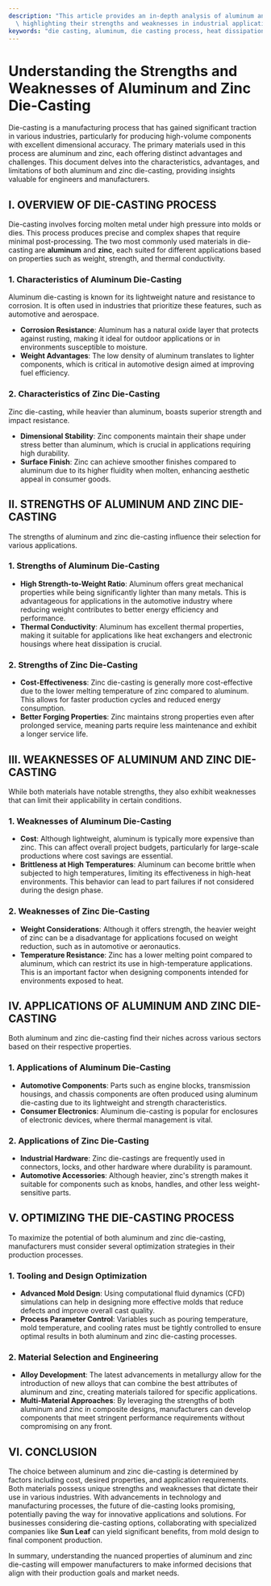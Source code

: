 ```yaml
---
description: "This article provides an in-depth analysis of aluminum and zinc die-casting processes,\
  \ highlighting their strengths and weaknesses in industrial applications."
keywords: "die casting, aluminum, die casting process, heat dissipation performance"
---
```

# Understanding the Strengths and Weaknesses of Aluminum and Zinc Die-Casting

Die-casting is a manufacturing process that has gained significant traction in various industries, particularly for producing high-volume components with excellent dimensional accuracy. The primary materials used in this process are aluminum and zinc, each offering distinct advantages and challenges. This document delves into the characteristics, advantages, and limitations of both aluminum and zinc die-casting, providing insights valuable for engineers and manufacturers.

## I. OVERVIEW OF DIE-CASTING PROCESS

Die-casting involves forcing molten metal under high pressure into molds or dies. This process produces precise and complex shapes that require minimal post-processing. The two most commonly used materials in die-casting are **aluminum** and **zinc**, each suited for different applications based on properties such as weight, strength, and thermal conductivity.

### 1. Characteristics of Aluminum Die-Casting

Aluminum die-casting is known for its lightweight nature and resistance to corrosion. It is often used in industries that prioritize these features, such as automotive and aerospace. 
- **Corrosion Resistance**: Aluminum has a natural oxide layer that protects against rusting, making it ideal for outdoor applications or in environments susceptible to moisture.
- **Weight Advantages**: The low density of aluminum translates to lighter components, which is critical in automotive design aimed at improving fuel efficiency.

### 2. Characteristics of Zinc Die-Casting

Zinc die-casting, while heavier than aluminum, boasts superior strength and impact resistance.
- **Dimensional Stability**: Zinc components maintain their shape under stress better than aluminum, which is crucial in applications requiring high durability.
- **Surface Finish**: Zinc can achieve smoother finishes compared to aluminum due to its higher fluidity when molten, enhancing aesthetic appeal in consumer goods.

## II. STRENGTHS OF ALUMINUM AND ZINC DIE-CASTING

The strengths of aluminum and zinc die-casting influence their selection for various applications.

### 1. Strengths of Aluminum Die-Casting

- **High Strength-to-Weight Ratio**: Aluminum offers great mechanical properties while being significantly lighter than many metals. This is advantageous for applications in the automotive industry where reducing weight contributes to better energy efficiency and performance.
- **Thermal Conductivity**: Aluminum has excellent thermal properties, making it suitable for applications like heat exchangers and electronic housings where heat dissipation is crucial.

### 2. Strengths of Zinc Die-Casting

- **Cost-Effectiveness**: Zinc die-casting is generally more cost-effective due to the lower melting temperature of zinc compared to aluminum. This allows for faster production cycles and reduced energy consumption.
- **Better Forging Properties**: Zinc maintains strong properties even after prolonged service, meaning parts require less maintenance and exhibit a longer service life.

## III. WEAKNESSES OF ALUMINUM AND ZINC DIE-CASTING

While both materials have notable strengths, they also exhibit weaknesses that can limit their applicability in certain conditions.

### 1. Weaknesses of Aluminum Die-Casting

- **Cost**: Although lightweight, aluminum is typically more expensive than zinc. This can affect overall project budgets, particularly for large-scale productions where cost savings are essential.
- **Brittleness at High Temperatures**: Aluminum can become brittle when subjected to high temperatures, limiting its effectiveness in high-heat environments. This behavior can lead to part failures if not considered during the design phase.

### 2. Weaknesses of Zinc Die-Casting

- **Weight Considerations**: Although it offers strength, the heavier weight of zinc can be a disadvantage for applications focused on weight reduction, such as in automotive or aeronautics.
- **Temperature Resistance**: Zinc has a lower melting point compared to aluminum, which can restrict its use in high-temperature applications. This is an important factor when designing components intended for environments exposed to heat.

## IV. APPLICATIONS OF ALUMINUM AND ZINC DIE-CASTING

Both aluminum and zinc die-casting find their niches across various sectors based on their respective properties.

### 1. Applications of Aluminum Die-Casting

- **Automotive Components**: Parts such as engine blocks, transmission housings, and chassis components are often produced using aluminum die-casting due to its lightweight and strength characteristics.
- **Consumer Electronics**: Aluminum die-casting is popular for enclosures of electronic devices, where thermal management is vital. 

### 2. Applications of Zinc Die-Casting

- **Industrial Hardware**: Zinc die-castings are frequently used in connectors, locks, and other hardware where durability is paramount.
- **Automotive Accessories**: Although heavier, zinc's strength makes it suitable for components such as knobs, handles, and other less weight-sensitive parts.

## V. OPTIMIZING THE DIE-CASTING PROCESS

To maximize the potential of both aluminum and zinc die-casting, manufacturers must consider several optimization strategies in their production processes.

### 1. Tooling and Design Optimization

- **Advanced Mold Design**: Using computational fluid dynamics (CFD) simulations can help in designing more effective molds that reduce defects and improve overall cast quality.
- **Process Parameter Control**: Variables such as pouring temperature, mold temperature, and cooling rates must be tightly controlled to ensure optimal results in both aluminum and zinc die-casting processes.

### 2. Material Selection and Engineering

- **Alloy Development**: The latest advancements in metallurgy allow for the introduction of new alloys that can combine the best attributes of aluminum and zinc, creating materials tailored for specific applications.
- **Multi-Material Approaches**: By leveraging the strengths of both aluminum and zinc in composite designs, manufacturers can develop components that meet stringent performance requirements without compromising on any front.

## VI. CONCLUSION

The choice between aluminum and zinc die-casting is determined by factors including cost, desired properties, and application requirements. Both materials possess unique strengths and weaknesses that dictate their use in various industries. With advancements in technology and manufacturing processes, the future of die-casting looks promising, potentially paving the way for innovative applications and solutions. For businesses considering die-casting options, collaborating with specialized companies like **Sun Leaf** can yield significant benefits, from mold design to final component production.

In summary, understanding the nuanced properties of aluminum and zinc die-casting will empower manufacturers to make informed decisions that align with their production goals and market needs.
